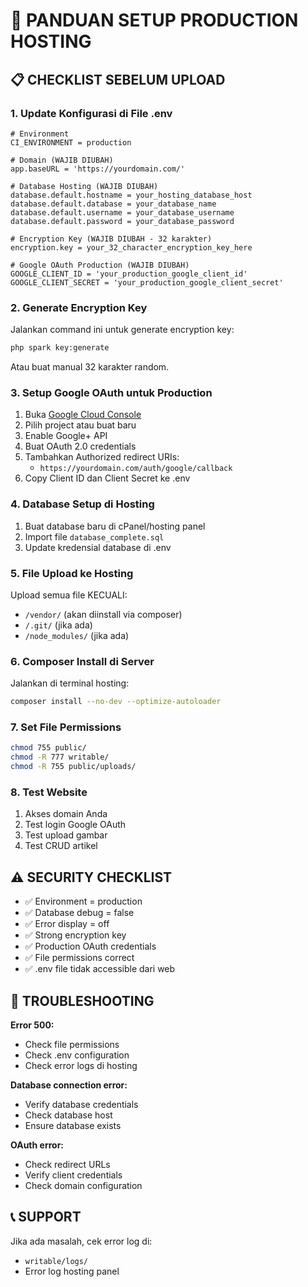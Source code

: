 # 🚀 PANDUAN SETUP PRODUCTION HOSTING

## 📋 CHECKLIST SEBELUM UPLOAD

### 1. **Update Konfigurasi di File .env**
```env
# Environment
CI_ENVIRONMENT = production

# Domain (WAJIB DIUBAH)
app.baseURL = 'https://yourdomain.com/'

# Database Hosting (WAJIB DIUBAH)
database.default.hostname = your_hosting_database_host
database.default.database = your_database_name  
database.default.username = your_database_username
database.default.password = your_database_password

# Encryption Key (WAJIB DIUBAH - 32 karakter)
encryption.key = your_32_character_encryption_key_here

# Google OAuth Production (WAJIB DIUBAH)
GOOGLE_CLIENT_ID = 'your_production_google_client_id'
GOOGLE_CLIENT_SECRET = 'your_production_google_client_secret'
```

### 2. **Generate Encryption Key**
Jalankan command ini untuk generate encryption key:
```bash
php spark key:generate
```
Atau buat manual 32 karakter random.

### 3. **Setup Google OAuth untuk Production**
1. Buka [Google Cloud Console](https://console.cloud.google.com/)
2. Pilih project atau buat baru
3. Enable Google+ API
4. Buat OAuth 2.0 credentials
5. Tambahkan Authorized redirect URIs:
   - `https://yourdomain.com/auth/google/callback`
6. Copy Client ID dan Client Secret ke .env

### 4. **Database Setup di Hosting**
1. Buat database baru di cPanel/hosting panel
2. Import file `database_complete.sql`
3. Update kredensial database di .env

### 5. **File Upload ke Hosting**
Upload semua file KECUALI:
- `/vendor/` (akan diinstall via composer)
- `/.git/` (jika ada)
- `/node_modules/` (jika ada)

### 6. **Composer Install di Server**
Jalankan di terminal hosting:
```bash
composer install --no-dev --optimize-autoloader
```

### 7. **Set File Permissions**
```bash
chmod 755 public/
chmod -R 777 writable/
chmod -R 755 public/uploads/
```

### 8. **Test Website**
1. Akses domain Anda
2. Test login Google OAuth
3. Test upload gambar
4. Test CRUD artikel

## ⚠️ SECURITY CHECKLIST

- ✅ Environment = production
- ✅ Database debug = false  
- ✅ Error display = off
- ✅ Strong encryption key
- ✅ Production OAuth credentials
- ✅ File permissions correct
- ✅ .env file tidak accessible dari web

## 🔧 TROUBLESHOOTING

**Error 500:**
- Check file permissions
- Check .env configuration
- Check error logs di hosting

**Database connection error:**
- Verify database credentials
- Check database host
- Ensure database exists

**OAuth error:**
- Check redirect URLs
- Verify client credentials
- Check domain configuration

## 📞 SUPPORT
Jika ada masalah, cek error log di:
- `writable/logs/`
- Error log hosting panel

